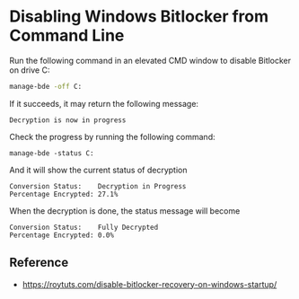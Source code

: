 # Disabling Windows Bitlocker from Command Line

Run the following command in an elevated CMD window to disable Bitlocker on drive C:

```cmd
manage-bde -off C:
```

If it succeeds, it may return the following message:

```
Decryption is now in progress
```

Check the progress by running the following command:

```
manage-bde -status C:
```

And it will show the current status of decryption

```
Conversion Status:    Decryption in Progress
Percentage Encrypted: 27.1%
```

When the decryption is done, the status message will become

```
Conversion Status:    Fully Decrypted
Percentage Encrypted: 0.0%
```

## Reference 

* https://roytuts.com/disable-bitlocker-recovery-on-windows-startup/